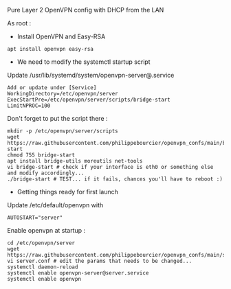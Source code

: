 
Pure Layer 2 OpenVPN config with DHCP from the LAN

As root :

* Install OpenVPN and Easy-RSA

```apt install openvpn easy-rsa```

* We need to modify the systemctl startup script

Update /usr/lib/systemd/system/openvpn-server@.service

```
Add or update under [Service]
WorkingDirectory=/etc/openvpn/server
ExecStartPre=/etc/openvpn/server/scripts/bridge-start
LimitNPROC=100
```

Don't forget to put the script there :

```
mkdir -p /etc/openvpn/server/scripts
wget https://raw.githubusercontent.com/philippebourcier/openvpn_confs/main/bridge-start
chmod 755 bridge-start
apt install bridge-utils moreutils net-tools
vi bridge-start # check if your interface is eth0 or something else and modify accordingly...
./bridge-start # TEST... if it fails, chances you'll have to reboot :)
```

* Getting things ready for first launch

Update /etc/default/openvpn with

```AUTOSTART="server"```

Enable openvpn at startup :

```
cd /etc/openvpn/server
wget https://raw.githubusercontent.com/philippebourcier/openvpn_confs/main/server.conf
vi server.conf # edit the params that needs to be changed...
systemctl daemon-reload 
systemctl enable openvpn-server@server.service
systemctl enable openvpn
```
